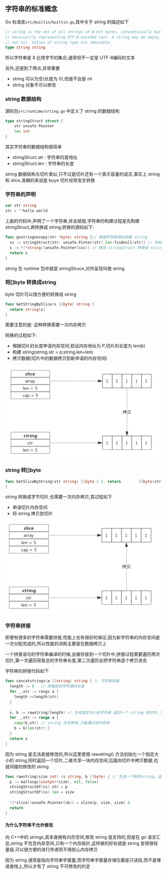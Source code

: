 ## 字符串的标准概念

Go 标准库`src/builtin/builtin.go`,其中关于 string 的描述如下

```go
// string is the set of all strings of 8-bit bytes, conventionally but not
// necessarily representing UTF-8-encoded text. A string may be empty, but
// not nil. Values of string type are immutable.
type string string
```

所以字符串是 8 比特字节的集合,通常但不一定是 UTF-8编码的文本

另外,还提到了两点,非常重要

- string 可以为空(长度为 0),但是不会是 nil
- string 对象不可以修改

### string 数据结构

源码包`src/runtime/srting.go` 中定义了 string 的数据结构

```go
type stringStruct struct {
	str unsafe.Pointer
	len int
}
```

其实字符串的数据结构很简单

- stringStruct.str : 字符串的首地址
- stringStruct.len : 字符串的长度

string 数据结构与切片类似,只不过是切片还有一个表示容量的成员,事实上 string 和 slice,准确的来说是 buye 切片经常发生转换



### 字符串的声明

```go
var str string
str = ""hello world
```

上面的代码中,声明了一个字符串,并且赋值,字符串的构建过程是先构建 stringStruct,再转换成 string,转换的源码如下:

```go
func gostringnocopy(str *byte) string {// 根据字符串地址构建 string
  ss := stringStruct{str: unsafe.Pinter(str),len:findnull(str)} // 先构建 stringStrcut
  s := *(*string)(unsafe.Pointer(&ss)) // 再将 stringStruct 转换成 string
  return s
}
```

string 在 runtime 包中就是 stringStruce,对外呈现叫做 string

### 将[]byte 转换成string

byte 切片可以很方便的转换成 string

```go
func GetStringBySlice(s []byte) string {
  return string(s)
}
```

需要注意的是: 这种转换需要一次内存拷贝

转换的过程如下:

- 根据切片的长度申请内存空间,假设内存地址为 P,切片的长度为 len(b)
- 构建 string(string.str = p;string.len=len)
- 拷贝数据(切片中的数据拷贝到新申请的内存空间)

![image-20210104102409415](images/image-20210104102409415.png)

### string 转[]byte

```go
func GetSliceByString(str string) []byte { 2. return 		[]byte(str)
}
```

string 转换成字节切片,也需要一次内存拷贝,其过程如下

- 申请切片内存空间
- 将 string 拷贝到切片 

![image-20210104102956414](images/image-20210104102956414.png)

### 字符串拼接

即便有很多的字符串需要拼接,性能上也有很好的保证,因为新字符串的内存空间是一次分配完成的,所以性能的消耗主要是在数据拷贝上

一个拼接语句的字符串编译的时候,会被存放到一个切片中,拼接过程需要遍历两次切片,第一次遍历获取总的字符串长度,第二次遍历会把字符串逐个拷贝进去

字符串的拼接代码如下

```go
func concatstrings(a []string) string { // 字符串拼接
  length := 0	// 拼接后的字符串的长度
  for _,str := rangs a {
    length +=length(str)
  }
  
  s, b := rawstring(length) // 生成指定大小的字符串,返回一个 string 和切片,二者共享内存空间
  for _,str := range a {
    copy(b,str)	// string 无法修改,只能通过切片修改 
    b = b[len(str):]
  }
  return s
}
```

  因为 string 是无法直接修改的,所以这里使用 rawstring() 方法初始化一个指定大小的 string,同时返回一个切片,二者共享一块内存空间,后面向切片中拷贝数据,也就间接的修改的 string

```go
func rawstring(size int) (s string, b []byte) { // 生成一个新的string，返回的string和切片共享相同的空间
  p := mallocgc(uintptr(size), nil, false)
  stringStructOf(&s).str = p
  stringStructOf(&s).len = size

  *(*slice)(unsafe.Pointer(&b)) = slice{p, size, size} 8.
  return
}
```

#### 为什么字符串不允许修改

向 C++中的 strings,其本身拥有内存空间,修改 string 是支持的,但是在 go 语言汇总,string 不包含内存空间,只有一个内存指针,这样做的好处就是 string 变得很轻量级,可以很方便的进行传递而不用担心内存拷贝

因为 string 通常是指向字符串字面量,而字符串字面量存储位置是只读段,而不是堆或者栈上,所以才有了 string 不可修改的约定 

